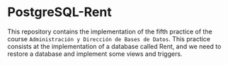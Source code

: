# PostgreSQL-Rent
This repository contains the implementation of the fifth practice of the course `Administración y Dirección de Bases de Datos`. This practice consists at the implementation of a database called Rent, and we need to restore a database and implement some views and triggers.
